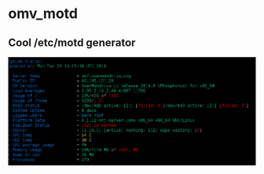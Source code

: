 # omv_motd
## Cool /etc/motd generator
![Alt text](/image/motd.png?raw=true "OpenMandriva /etc/motd")
